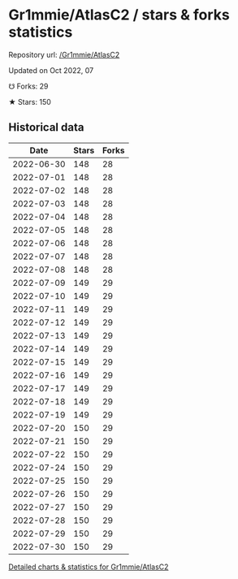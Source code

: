# Gr1mmie/AtlasC2 / stars & forks statistics

Repository url: [/Gr1mmie/AtlasC2](https://github.com/Gr1mmie/AtlasC2)

Updated on Oct 2022, 07

☋ Forks: 29

★ Stars: 150

## Historical data
| Date | Stars | Forks |
|------|-------|-------|
| 2022-06-30 | 148 | 28 | 
| 2022-07-01 | 148 | 28 | 
| 2022-07-02 | 148 | 28 | 
| 2022-07-03 | 148 | 28 | 
| 2022-07-04 | 148 | 28 | 
| 2022-07-05 | 148 | 28 | 
| 2022-07-06 | 148 | 28 | 
| 2022-07-07 | 148 | 28 | 
| 2022-07-08 | 148 | 28 | 
| 2022-07-09 | 149 | 29 | 
| 2022-07-10 | 149 | 29 | 
| 2022-07-11 | 149 | 29 | 
| 2022-07-12 | 149 | 29 | 
| 2022-07-13 | 149 | 29 | 
| 2022-07-14 | 149 | 29 | 
| 2022-07-15 | 149 | 29 | 
| 2022-07-16 | 149 | 29 | 
| 2022-07-17 | 149 | 29 | 
| 2022-07-18 | 149 | 29 | 
| 2022-07-19 | 149 | 29 | 
| 2022-07-20 | 150 | 29 | 
| 2022-07-21 | 150 | 29 | 
| 2022-07-22 | 150 | 29 | 
| 2022-07-24 | 150 | 29 | 
| 2022-07-25 | 150 | 29 | 
| 2022-07-26 | 150 | 29 | 
| 2022-07-27 | 150 | 29 | 
| 2022-07-28 | 150 | 29 | 
| 2022-07-29 | 150 | 29 | 
| 2022-07-30 | 150 | 29 | 


[Detailed charts & statistics for Gr1mmie/AtlasC2](https://reviewgithub.com/rep/Gr1mmie/AtlasC2)
